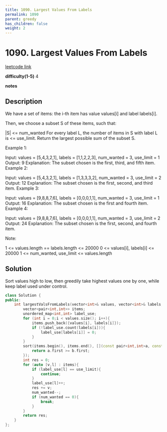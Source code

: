 ```yaml
---
title: 1090. Largest Values From Labels
permalink: 1090
parent: greedy
has_children: false
weight: 2
---
```

# 1090. Largest Values From Labels
[leetcode link](https://leetcode.com/problems/largest-values-from-labels/)

**difficulty(1-5)** 
4

**notes**   


## Description
We have a set of items: the i-th item has value values[i] and label labels[i].

Then, we choose a subset S of these items, such that:

|S| <= num_wanted
For every label L, the number of items in S with label L is <= use_limit.
Return the largest possible sum of the subset S.

 

Example 1:

Input: values = [5,4,3,2,1], labels = [1,1,2,2,3], num_wanted = 3, use_limit = 1
Output: 9
Explanation: The subset chosen is the first, third, and fifth item.
Example 2:

Input: values = [5,4,3,2,1], labels = [1,3,3,3,2], num_wanted = 3, use_limit = 2
Output: 12
Explanation: The subset chosen is the first, second, and third item.
Example 3:

Input: values = [9,8,8,7,6], labels = [0,0,0,1,1], num_wanted = 3, use_limit = 1
Output: 16
Explanation: The subset chosen is the first and fourth item.
Example 4:

Input: values = [9,8,8,7,6], labels = [0,0,0,1,1], num_wanted = 3, use_limit = 2
Output: 24
Explanation: The subset chosen is the first, second, and fourth item.
 

Note:

1 <= values.length == labels.length <= 20000
0 <= values[i], labels[i] <= 20000
1 <= num_wanted, use_limit <= values.length

## Solution
Sort values high to low, then greedily take highest values one by one, while keep label
used under control.

```c++
class Solution {
public:
    int largestValsFromLabels(vector<int>& values, vector<int>& labels, int num_wanted, int use_limit) {
        vector<pair<int,int>> items;
        unordered_map<int,int> label_use;
        for (int i = 0;i < values.size(); i++){
            items.push_back({values[i], labels[i]});
            if (!label_use.count(labels[i])){
                label_use[labels[i]] = 0;
            }
        }
        sort(items.begin(), items.end(), [](const pair<int,int>a, const pair<int,int> b){
            return a.first >= b.first;
        });
        int res = 0;
        for (auto [v,l] : items){
            if (label_use[l] == use_limit){
                continue;
            }
            label_use[l]++;
            res += v;
            num_wanted--;
            if (num_wanted == 0){
                break;
            }
        }
        return res;
    }
};
```

